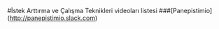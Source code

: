 #İstek Arttırma ve Çalışma Teknikleri videoları listesi
###[Panepistimio] (http://panepistimio.slack.com)
